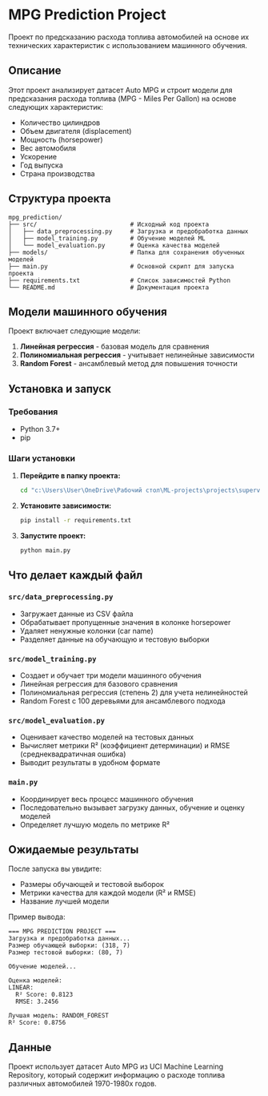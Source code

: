 # MPG Prediction Project

Проект по предсказанию расхода топлива автомобилей на основе их технических характеристик с использованием машинного обучения.

## Описание

Этот проект анализирует датасет Auto MPG и строит модели для предсказания расхода топлива (MPG - Miles Per Gallon) на основе следующих характеристик:
- Количество цилиндров
- Объем двигателя (displacement)
- Мощность (horsepower)
- Вес автомобиля
- Ускорение
- Год выпуска
- Страна производства

## Структура проекта

```
mpg_prediction/
├── src/                          # Исходный код проекта
│   ├── data_preprocessing.py     # Загрузка и предобработка данных
│   ├── model_training.py         # Обучение моделей ML
│   └── model_evaluation.py       # Оценка качества моделей
├── models/                       # Папка для сохранения обученных моделей
├── main.py                       # Основной скрипт для запуска проекта
├── requirements.txt              # Список зависимостей Python
└── README.md                     # Документация проекта
```

## Модели машинного обучения

Проект включает следующие модели:
1. **Линейная регрессия** - базовая модель для сравнения
2. **Полиномиальная регрессия** - учитывает нелинейные зависимости
3. **Random Forest** - ансамблевый метод для повышения точности

## Установка и запуск

### Требования
- Python 3.7+
- pip

### Шаги установки

1. **Перейдите в папку проекта:**
   ```bash
   cd "c:\Users\User\OneDrive\Рабочий стол\ML-projects\projects\supervised_learning\regression\mpg_prediction"
   ```

2. **Установите зависимости:**
   ```bash
   pip install -r requirements.txt
   ```

3. **Запустите проект:**
   ```bash
   python main.py
   ```

## Что делает каждый файл

### `src/data_preprocessing.py`
- Загружает данные из CSV файла
- Обрабатывает пропущенные значения в колонке horsepower
- Удаляет ненужные колонки (car name)
- Разделяет данные на обучающую и тестовую выборки

### `src/model_training.py`
- Создает и обучает три модели машинного обучения
- Линейная регрессия для базового сравнения
- Полиномиальная регрессия (степень 2) для учета нелинейностей
- Random Forest с 100 деревьями для ансамблевого подхода

### `src/model_evaluation.py`
- Оценивает качество моделей на тестовых данных
- Вычисляет метрики R² (коэффициент детерминации) и RMSE (среднеквадратичная ошибка)
- Выводит результаты в удобном формате

### `main.py`
- Координирует весь процесс машинного обучения
- Последовательно вызывает загрузку данных, обучение и оценку моделей
- Определяет лучшую модель по метрике R²

## Ожидаемые результаты

После запуска вы увидите:
- Размеры обучающей и тестовой выборок
- Метрики качества для каждой модели (R² и RMSE)
- Название лучшей модели

Пример вывода:
```
=== MPG PREDICTION PROJECT ===
Загрузка и предобработка данных...
Размер обучающей выборки: (318, 7)
Размер тестовой выборки: (80, 7)

Обучение моделей...

Оценка моделей:
LINEAR:
  R² Score: 0.8123
  RMSE: 3.2456

Лучшая модель: RANDOM_FOREST
R² Score: 0.8756
```

## Данные

Проект использует датасет Auto MPG из UCI Machine Learning Repository, который содержит информацию о расходе топлива различных автомобилей 1970-1980х годов.